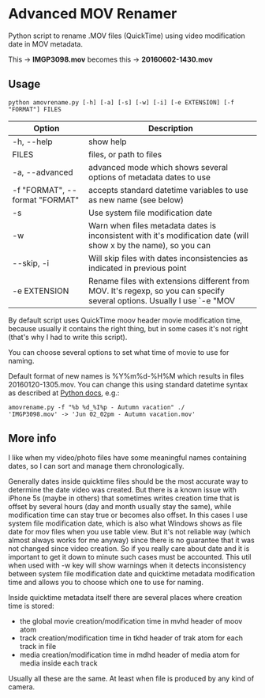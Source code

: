 # Advanced MOV Renamer

Python script to rename .MOV files (QuickTime) using video modification date in MOV metadata.

This -> **IMGP3098.mov** becomes this -> **20160602-1430.mov**

## Usage
`python amovrename.py [-h] [-a] [-s] [-w] [-i] [-e EXTENSION] [-f "FORMAT"] FILES`  

| Option | Description |
| --- | --- |
| -h, --help | show help|
| FILES | files, or path to files|
| -a, --advanced | advanced mode which shows several options of metadata dates to use|
| -f "FORMAT", --format "FORMAT" | accepts standard datetime variables to use as new name (see below)|
| -s | Use system file modification date|
| -w | Warn when files metadata dates is inconsistent with it's modification date (will show x by the name), so you can|
| --skip, -i | Will skip files with dates inconsistencies as indicated in previous point|
| -e EXTENSION | Rename files with extensions different from MOV. It's regexp, so you can specify several options. Usually I use `-e "MOV|MTS" -s` to rename videos from my camera, which obviously don't contain QT metadata|

By default script uses QuickTime moov header movie modification time, because usually it contains the right thing, but in some cases it's not right (that's why I had to write this script).

You can choose several options to set what time of movie to use for naming.

Default format of new names is %Y%m%d-%H%M which results in files 20160120-1305.mov. You can change this using standard datetime syntax as described at [Python docs](https://docs.python.org/3/library/datetime.html#strftime-and-strptime-behavior), e.g.:
```
amovrename.py -f "%b %d_%I%p - Autumn vacation" ./
'IMGP3098.mov' -> 'Jun 02_02pm - Autumn vacation.mov'
```

## More info

I like when my video/photo files have some meaningful names containing dates, so I can sort and manage them chronologically.

Generally dates inside quicktime files should be the most accurate way to determine the date video was created. But there is a known issue with iPhone 5s (maybe in others) that sometimes writes creation time that is offset by several hours (day and month usually stay the same), while modification time can stay true or becomes also offset. In this cases I use system file modification date, which is also what Windows shows as file date for mov files when you use table view. But it's not reliable way (which almost always works for me anyway) since there is no guarantee that it was not changed since video creation. So if you really care about date and it is important to get it down to minute such cases must be accounted. This util when used with -w key will show warnings when it detects inconsistency between system file modification date and quicktime metadata modification time and allows you to choose which one to use for naming.

Inside quicktime metadata itself there are several places where creation time is stored:
- the global movie creation/modification time in mvhd header of moov atom
- track creation/modification time in tkhd header of trak atom for each track in file
- media creation/modification time in mdhd header of media atom for media inside each track

Usually all these are the same. At least when file is produced by any kind of camera.
